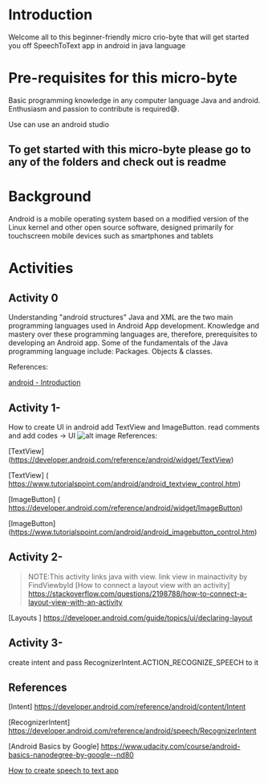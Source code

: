 # Introduction

Welcome all to this beginner-friendly micro crio-byte that will get started you off SpeechToText app in android in java language



# Pre-requisites for this micro-byte

Basic programming knowledge in any computer language Java and android.
Enthusiasm and passion to contribute is required😅.

Use can use an android studio 

## To get started with this micro-byte please go to any of the folders and check out is readme

# Background

Android is a mobile operating system based on a modified version of the Linux kernel and other open source software, designed primarily for touchscreen mobile devices such as smartphones and tablets

# Activities

## Activity 0

Understanding "android structures"
Java and XML are the two main programming languages used in Android App development. Knowledge and mastery over these programming languages are, therefore, prerequisites to developing an Android app. Some of the fundamentals of the Java programming language include: Packages. Objects & classes.


References:

  [android  - Introduction](https://www.javatpoint.com/android-tutorial)


## Activity 1-

How to create UI in android  add TextView  and ImageButton. read comments and add codes -> UI
![alt image](https://github.com/Nikhilananddev/Miscellaneous/blob/Nikhilanand/SpeechToText/add/SpeechtToText/Images/LayoutDesign.png)
References:

[TextView] (https://developer.android.com/reference/android/widget/TextView) 


 [TextView]        ( https://www.tutorialspoint.com/android/android_textview_control.htm)
 
 [ImageButton]        ( https://developer.android.com/reference/android/widget/ImageButton)
 
 
 [ImageButton]        (https://www.tutorialspoint.com/android/android_imagebutton_control.htm)


## Activity 2-

> NOTE:This activity links java with view.
link view  in mainactivity by FindViewbyId
[How to connect a layout view with an activity]  https://stackoverflow.com/questions/2198788/how-to-connect-a-layout-view-with-an-activity


[Layouts ]    https://developer.android.com/guide/topics/ui/declaring-layout



## Activity 3-
 create intent and pass RecognizerIntent.ACTION_RECOGNIZE_SPEECH    to it
 
 
## References


  [Intent] https://developer.android.com/reference/android/content/Intent
  
  
[RecognizerIntent] https://developer.android.com/reference/android/speech/RecognizerIntent

  [Android Basics by Google] https://www.udacity.com/course/android-basics-nanodegree-by-google--nd80
  
   [How to create speech to text app](https://medium.com/voice-tech-podcast/android-speech-to-text-tutorial-8f6fa71606ac)
